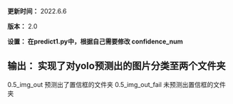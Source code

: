 **更新时间：**
2022.6.6

**版本：**
2.0

**设置：
在predict1.py中，根据自己需要修改 confidence_num**

**输出：**
实现了对yolo预测出的图片分类至两个文件夹
----------------------------------------
0.5_img_out        预测出了置信框的文件夹
0.5_img_out_fail   未预测出置信框的文件夹
